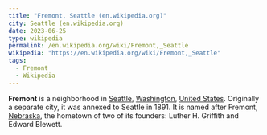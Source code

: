 ```yaml
---
title: "Fremont, Seattle (en.wikipedia.org)"
city: Seattle (en.wikipedia.org)
date: 2023-06-25
type: wikipedia
permalink: /en.wikipedia.org/wiki/Fremont,_Seattle
wikipedia: "https://en.wikipedia.org/wiki/Fremont,_Seattle"
tags:
  - Fremont
  - Wikipedia
---
```

**Fremont** is a neighborhood in [Seattle](/en.wikipedia.org/wiki/Seattle), [Washington](/en.wikipedia.org/wiki/Washington_(state)), [United States](/en.wikipedia.org/wiki/United_States). Originally a separate city, it was annexed to Seattle in 1891. It is named after Fremont, [Nebraska](/en.wikipedia.org/wiki/Nebraska), the hometown of two of its founders: Luther H. Griffith and Edward Blewett.